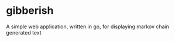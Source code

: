 gibberish
=========

A simple web application, written in go, for displaying markov chain generated text
